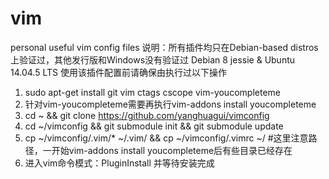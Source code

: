 # vim
personal useful vim config files
说明：所有插件均只在Debian-based distros上验证过，其他发行版和Windows没有验证过
    Debian 8 jessie & Ubuntu 14.04.5 LTS
使用该插件配置前请确保由执行过以下操作
1. sudo apt-get install git vim ctags cscope vim-youcompleteme
2. 针对vim-youcompleteme需要再执行vim-addons install youcompleteme
3. cd ~ && git clone https://github.com/yanghuagui/vimconfig
4. cd ~/vimconfig && git submodule init && git submodule update
5. cp ~/vimconfig/.vim/* ~/.vim/ && cp ~/vimconfig/.vimrc ~/ #这里注意路径，一开始vim-addons install youcompleteme后有些目录已经存在
6. 进入vim命令模式：PluginInstall 并等待安装完成
